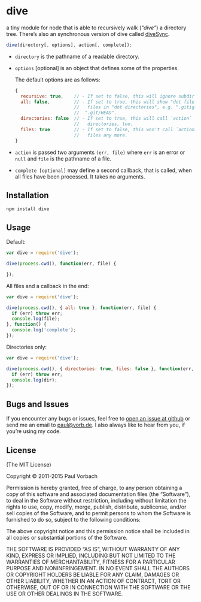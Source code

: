 # dive

a tiny module for node that is able to recursively walk (_“dive”_) a
directory tree. There’s also an synchronous version of dive called
[diveSync](//github.com/pvorb/node-diveSync).

~~~ javascript
dive(directory[, options], action[, complete]);
~~~

*   `directory` is the pathname of a readable directory.
*   `options` [optional] is an object that defines some of the properties.

    The default options are as follows:

    ~~~ javascript
    {
      recursive: true,    // - If set to false, this will ignore subdirectories.
      all: false,         // - If set to true, this will show "dot files" and
                          //   files in "dot directories", e.g. ".gitignore" or
                          //  ".git/HEAD".
      directories: false  // - If set to true, this will call `action` on
                          //   directories, too.
      files: true         // - If set to false, this won't call `action` on
                          //   files any more.
    }
    ~~~
*   `action` is passed two arguments `(err, file)` where `err` is an error or
    `null` and `file` is the pathname of a file.
*   `complete [optional]` may define a second callback, that is called, when all
    files have been processed. It takes no arguments.

## Installation

    npm install dive

## Usage

Default:

~~~ javascript
var dive = require('dive');

dive(process.cwd(), function(err, file) {

});
~~~

All files and a callback in the end:

~~~ javascript
var dive = require('dive');

dive(process.cwd(), { all: true }, function(err, file) {
  if (err) throw err;
  console.log(file);
}, function() {
  console.log('complete');
});
~~~

Directories only:

~~~ javascript
var dive = require('dive');

dive(process.cwd(), { directories: true, files: false }, function(err, dir) {
  if (err) throw err;
  console.log(dir);
});
~~~

## Bugs and Issues

If you encounter any bugs or issues, feel free to
[open an issue at github](//github.com/pvorb/node-dive/issues) or send me an
email to <paul@vorb.de>. I also always like to hear from you, if you’re using my
code.

## License

(The MIT License)

Copyright © 2011-2015 Paul Vorbach

Permission is hereby granted, free of charge, to any person obtaining a copy of
this software and associated documentation files (the “Software”), to deal in
the Software without restriction, including without limitation the rights to
use, copy, modify, merge, publish, distribute, sublicense, and/or sell copies of
the Software, and to permit persons to whom the Software is furnished to do so,
subject to the following conditions:

The above copyright notice and this permission notice shall be included in all
copies or substantial portions of the Software.

THE SOFTWARE IS PROVIDED “AS IS”, WITHOUT WARRANTY OF ANY KIND, EXPRESS OR
IMPLIED, INCLUDING BUT NOT LIMITED TO THE WARRANTIES OF MERCHANTABILITY, FITNESS
FOR A PARTICULAR PURPOSE AND NONINFRINGEMENT. IN NO EVENT SHALL THE AUTHORS OR
COPYRIGHT HOLDERS BE LIABLE FOR ANY CLAIM, DAMAGES OR OTHER LIABILITY, WHETHER
IN AN ACTION OF CONTRACT, TORT OR OTHERWISE, OUT OF OR IN CONNECTION WITH THE
SOFTWARE OR THE USE OR OTHER DEALINGS IN THE SOFTWARE.
